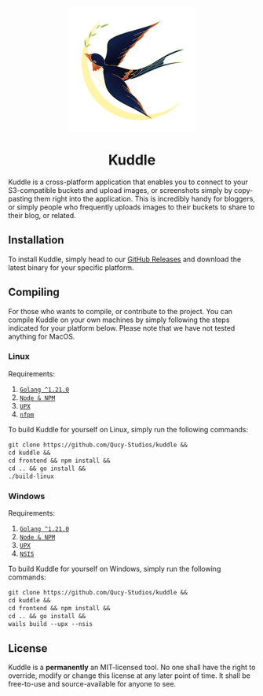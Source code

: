 <div align="center">
    <img src="build/appicon.png" align="center" width="256"/>

# Kuddle

</div>

Kuddle is a cross-platform application that enables you to connect to your S3-compatible buckets and upload images, or screenshots simply by copy-pasting them right into the application. This is incredibly handy for bloggers, or 
simply people who frequently uploads images to their buckets to share to their blog, or related.

## Installation

To install Kuddle, simply head to our [GitHub Releases](/releases) and download the latest binary for your 
specific platform.

## Compiling

For those who wants to compile, or contribute to the project. You  can compile Kuddle on your own machines by simply 
following the steps indicated for your platform below. Please note that we have not tested anything for MacOS.

### Linux

Requirements:
1. [`Golang ^1.21.0`](https://go.dev)
2. [`Node & NPM`](https://nodejs.org)
3. [`UPX`](https://upx.github.io/)
4. [`nfpm`](https://nfpm.goreleaser.com/)

To build Kuddle for yourself on Linux, simply run the following commands:
```shell
git clone https://github.com/Qucy-Studios/kuddle && 
cd kuddle &&
cd frontend && npm install &&
cd .. && go install &&
./build-linux
```

### Windows

Requirements:
1. [`Golang ^1.21.0`](https://go.dev)
2. [`Node & NPM`](https://nodejs.org)
3. [`UPX`](https://upx.github.io/)
4. [`NSIS`](https://wails.io/docs/guides/windows-installer/)

To build Kuddle for yourself on Windows, simply run the following commands:
```shell
git clone https://github.com/Qucy-Studios/kuddle && 
cd kuddle &&
cd frontend && npm install &&
cd .. && go install &&
wails build --upx --nsis
```

## License

Kuddle is a **permanently** an MIT-licensed tool. No one shall have the right to override, modify or change this 
license at any later point of time. It shall be free-to-use and source-available for anyone to see.
